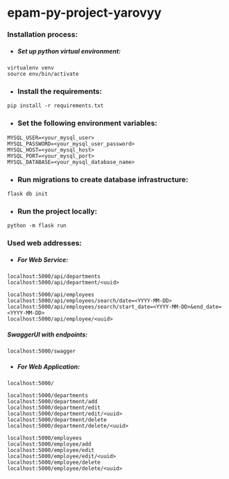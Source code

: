 # epam-py-project-yarovyy

### Installation process:
- ##### Set up python virtual environment:
```
virtualenv venv
source env/bin/activate
```

- ### Install the requirements:
```
pip install -r requirements.txt
```
- ### Set the following environment variables:

```
MYSQL_USER=<your_mysql_user>
MYSQL_PASSWORD=<your_mysql_user_password>
MYSQL_HOST=<your_mysql_host>
MYSQL_PORT=<your_mysql_port>
MYSQL_DATABASE=<your_mysql_database_name>
```

- ### Run migrations to create database infrastructure:
```
flask db init
```

- ### Run the project locally:
```
python -m flask run
```

### Used web addresses:

- ##### For Web Service:
```
localhost:5000/api/departments
localhost:5000/api/department/<uuid>

localhost:5000/api/employees
localhost:5000/api/employees/search/date=<YYYY-MM-DD>
localhost:5000/api/employees/search/start_date=<YYYY-MM-DD>&end_date=<YYYY-MM-DD>
localhost:5000/api/employee/<uuid>
```

##### SwaggerUI with endpoints:
```
localhost:5000/swagger
```

- ##### For Web Application:
```
localhost:5000/

localhost:5000/departments
localhost:5000/department/add
localhost:5000/department/edit
localhost:5000/department/edit/<uuid>
localhost:5000/department/delete
localhost:5000/department/delete/<uuid>

localhost:5000/employees
localhost:5000/employee/add
localhost:5000/employee/edit
localhost:5000/employee/edit/<uuid>
localhost:5000/employee/delete
localhost:5000/employee/delete/<uuid>
```